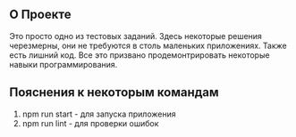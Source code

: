 ## O Проекте

Это просто одно из тестовых заданий. Здесь некоторые решения черезмерны, они не требуются в столь маленьких приложениях. Также есть лишний код. Все это призвано продемонтрировать некоторые навыки программирования.

## Пояснения к некоторым командам

1. npm run start - для запуска приложения
2. npm run lint - для проверки ошибок

